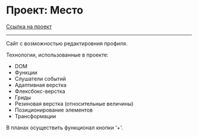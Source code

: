 # Проект: Место

[Ссылка на проект](https://timofeykafanov.github.io/mesto/)

------

Сайт с возможностью редактировния профиля.

Технологии, использованные в проекте:
* DOM
* Функции
* Слушатели событий
* Адаптивная верстка
* Флексбокс-верстка
* Гриды
* Резиновая верстка (относительные величины)
* Позиционирование элементов
* Трансформации

В планах осуществить функционал кнопки '+'.

